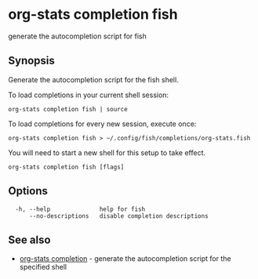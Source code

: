 # org-stats completion fish

generate the autocompletion script for fish

## Synopsis


Generate the autocompletion script for the fish shell.

To load completions in your current shell session:

	org-stats completion fish | source

To load completions for every new session, execute once:

	org-stats completion fish > ~/.config/fish/completions/org-stats.fish

You will need to start a new shell for this setup to take effect.


```
org-stats completion fish [flags]
```

## Options

```
  -h, --help              help for fish
      --no-descriptions   disable completion descriptions
```

## See also

* [org-stats completion](org-stats_completion.md)	 - generate the autocompletion script for the specified shell

